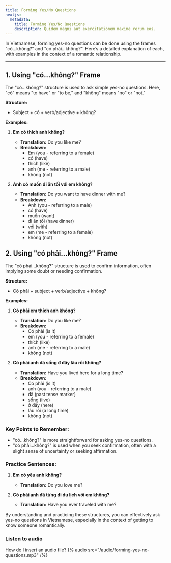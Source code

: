 ```yaml
---
title: Forming Yes/No Questions
nextjs:
  metadata:
    title: Forming Yes/No Questions
    description: Quidem magni aut exercitationem maxime rerum eos.
---
```


In Vietnamese, forming yes-no questions can be done using the frames "có...không?" and "có phải...không?". Here’s a detailed explanation of each, with examples in the context of a romantic relationship.

---



## 1. Using "có...không?" Frame

The "có...không?" structure is used to ask simple yes-no questions. Here, "có" means "to have" or "to be," and "không" means "no" or "not."

**Structure:**
- Subject + có + verb/adjective + không?

**Examples:**
1. **Em có thích anh không?**
   - **Translation:** Do you like me?
   - **Breakdown:** 
     - Em (you - referring to a female) 
     - có (have) 
     - thích (like) 
     - anh (me - referring to a male) 
     - không (not)

2. **Anh có muốn đi ăn tối với em không?**
   - **Translation:** Do you want to have dinner with me?
   - **Breakdown:** 
     - Anh (you - referring to a male) 
     - có (have) 
     - muốn (want) 
     - đi ăn tối (have dinner) 
     - với (with) 
     - em (me - referring to a female) 
     - không (not)

## 2. Using "có phải...không?" Frame

The "có phải...không?" structure is used to confirm information, often implying some doubt or needing confirmation.

**Structure:**
- Có phải + subject + verb/adjective + không?

**Examples:**
1. **Có phải em thích anh không?**
   - **Translation:** Do you like me?
   - **Breakdown:** 
     - Có phải (is it) 
     - em (you - referring to a female) 
     - thích (like) 
     - anh (me - referring to a male) 
     - không (not)

2. **Có phải anh đã sống ở đây lâu rồi không?**
   - **Translation:** Have you lived here for a long time?
   - **Breakdown:** 
     - Có phải (is it) 
     - anh (you - referring to a male) 
     - đã (past tense marker) 
     - sống (live) 
     - ở đây (here) 
     - lâu rồi (a long time) 
     - không (not)

### Key Points to Remember:
- "có...không?" is more straightforward for asking yes-no questions.
- "có phải...không?" is used when you seek confirmation, often with a slight sense of uncertainty or seeking affirmation.

### Practice Sentences:

1. **Em có yêu anh không?**
   - **Translation:** Do you love me?
   
2. **Có phải anh đã từng đi du lịch với em không?**
   - **Translation:** Have you ever traveled with me?

By understanding and practicing these structures, you can effectively ask yes-no questions in Vietnamese, especially in the context of getting to know someone romantically.

### Listen to audio

How do I insert an audio file?
{% audio src="/audio/forming-yes-no-questions.mp3" /%}

